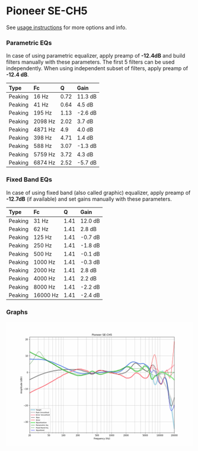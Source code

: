 # Pioneer SE-CH5
See [usage instructions](https://github.com/jaakkopasanen/AutoEq#usage) for more options and info.

### Parametric EQs
In case of using parametric equalizer, apply preamp of **-12.4dB** and build filters manually
with these parameters. The first 5 filters can be used independently.
When using independent subset of filters, apply preamp of **-12.4 dB**.

| Type    | Fc      |    Q | Gain    |
|:--------|:--------|:-----|:--------|
| Peaking | 16 Hz   | 0.72 | 11.3 dB |
| Peaking | 41 Hz   | 0.64 | 4.5 dB  |
| Peaking | 195 Hz  | 1.13 | -2.6 dB |
| Peaking | 2098 Hz | 2.02 | 3.7 dB  |
| Peaking | 4871 Hz | 4.9  | 4.0 dB  |
| Peaking | 398 Hz  | 4.71 | 1.4 dB  |
| Peaking | 588 Hz  | 3.07 | -1.3 dB |
| Peaking | 5759 Hz | 3.72 | 4.3 dB  |
| Peaking | 6874 Hz | 2.52 | -5.7 dB |

### Fixed Band EQs
In case of using fixed band (also called graphic) equalizer, apply preamp of **-12.7dB**
(if available) and set gains manually with these parameters.

| Type    | Fc       |    Q | Gain    |
|:--------|:---------|:-----|:--------|
| Peaking | 31 Hz    | 1.41 | 12.0 dB |
| Peaking | 62 Hz    | 1.41 | 2.8 dB  |
| Peaking | 125 Hz   | 1.41 | -0.7 dB |
| Peaking | 250 Hz   | 1.41 | -1.8 dB |
| Peaking | 500 Hz   | 1.41 | -0.1 dB |
| Peaking | 1000 Hz  | 1.41 | -0.3 dB |
| Peaking | 2000 Hz  | 1.41 | 2.8 dB  |
| Peaking | 4000 Hz  | 1.41 | 2.2 dB  |
| Peaking | 8000 Hz  | 1.41 | -2.2 dB |
| Peaking | 16000 Hz | 1.41 | -2.4 dB |

### Graphs
![](./Pioneer%20SE-CH5.png)